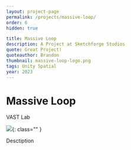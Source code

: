 ```yaml
---
layout: project-page
permalink: /projects/massive-loop/
order: 6
hidden: true

title: Massive Loop
description: A Project at Sketchforge Studios
quote: Great Project!
quoteauthor: Brandon
thumbnail: massive-loop-logo.png
tags: Unity Spatial
year: 2023
---
```


# Massive Loop
VAST Lab

![](/img/image.png){: class="" }

Desctiption
